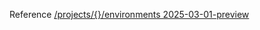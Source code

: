 Reference [/projects/{}/environments 2025-03-01-preview](/Resources/data-plane/microsoft.devcenter/L3Byb2plY3RzL3t9L2Vudmlyb25tZW50cw==/2025-03-01-preview.xml)
